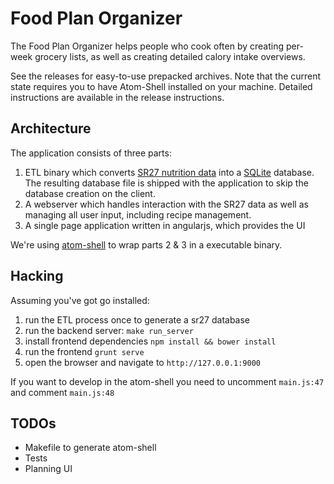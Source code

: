 # Food Plan Organizer

The Food Plan Organizer helps people who cook often by creating per-week grocery lists, as well as
creating detailed calory intake overviews.

See the releases for easy-to-use prepacked archives. Note that the current state requires you to have Atom-Shell installed on your machine.
Detailed instructions are available in the release instructions.

## Architecture

The application consists of three parts:

1. ETL binary which converts [SR27 nutrition data](http://www.ars.usda.gov/Services/docs.htm?docid=24912) into a [SQLite](https://github.com/mattn/go-sqlite3) database.
   The resulting database file is shipped with the application to skip the database creation on the client.
2. A webserver which handles interaction with the SR27 data as well as managing all user input, including recipe management.
3. A single page application written in angularjs, which provides the UI

We're using [atom-shell](https://github.com/atom/atom-shell) to wrap parts 2 & 3 in a executable binary.

## Hacking

Assuming you've got go installed:

1. run the ETL process once to generate a sr27 database
2. run the backend server: `make run_server`
3. install frontend dependencies `npm install && bower install`
4. run the frontend `grunt serve`
5. open the browser and navigate to `http://127.0.0.1:9000`

If you want to develop in the atom-shell you need to uncomment `main.js:47` and comment `main.js:48`

## TODOs

- Makefile to generate atom-shell
- Tests
- Planning UI
